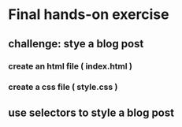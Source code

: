 # Final hands-on exercise

## challenge: stye a blog post

### create an html file ( index.html )

### create a css file ( style.css )

## use selectors to style a blog post
